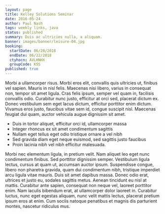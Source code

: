 ```yaml
---
layout: page
title: Kelley Solutions Seminar
date: 2016-05-24
author: Paul Nash
tags: weekly links, java
status: published
summary: Duis ac ultricies nulla, a aliquam.
banner: images/banner/leisure-04.jpg
booking:
  startDate: 06/20/2018
  endDate: 06/22/2018
  ctyhocn: AVLHNHX
  groupCode: KSS
published: true
---
```

Morbi a ullamcorper risus. Morbi eros elit, convallis quis ultricies ut, finibus vel sapien. Mauris in nisl felis. Maecenas nisi libero, varius in consequat non, tempor sit amet ligula. Cras felis ipsum, semper vel quam in, facilisis convallis odio. Curabitur nunc justo, efficitur at orci sed, placerat dictum ex. Donec vestibulum sem eget lacus dictum, efficitur porttitor enim dictum. Vivamus eros justo, faucibus vitae sem id, congue suscipit nisl. Maecenas feugiat dui quam, auctor vehicula augue dignissim sit amet.

* Duis in tortor aliquet, efficitur orci id, ullamcorper massa
* Integer rhoncus ex sit amet condimentum sagittis
* Nullam eget tellus eget odio tristique ornare a vel nibh
* Sed gravida diam eget neque euismod, sed sagittis justo faucibus
* Proin lacinia nibh vel nibh efficitur malesuada.

Morbi nec elementum ligula, in pretium velit. Nam aliquet leo eget nunc condimentum finibus. Sed porttitor dignissim semper. Vestibulum ligula lectus, cursus at quam ut, accumsan auctor ipsum. Suspendisse congue, libero non pharetra gravida, quam dui condimentum nibh, tristique imperdiet arcu ligula vitae mauris. Duis sit amet dapibus massa. Donec odio erat, ultrices et justo eu, sodales sagittis metus. Aenean tincidunt eu nisl at mattis. Curabitur ante sapien, consequat non neque vel, laoreet porttitor enim. Nam iaculis bibendum erat, at ullamcorper dolor laoreet in. Curabitur luctus, nunc eget egestas aliquam, nunc velit mattis lectus, placerat pretium ipsum eros at enim. Cum sociis natoque penatibus et magnis dis parturient montes, nascetur ridiculus mus.
